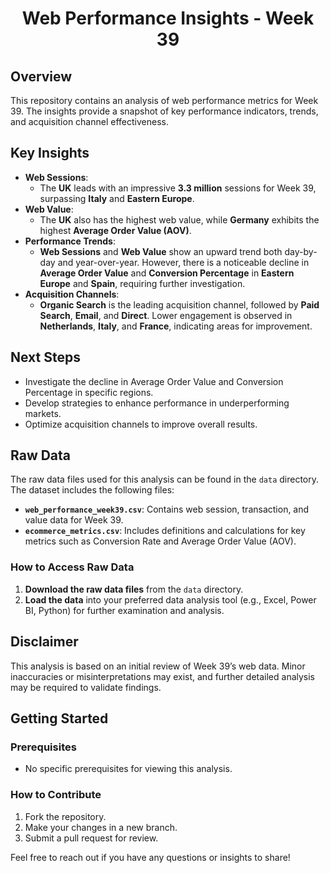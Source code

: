 # <p align ="center"> Web Performance Insights - Week 39


## Overview

This repository contains an analysis of web performance metrics for Week 39. The insights provide a snapshot of key performance indicators, trends, and acquisition channel effectiveness.

## Key Insights

- **Web Sessions**: 
  - The **UK** leads with an impressive **3.3 million** sessions for Week 39, surpassing **Italy** and **Eastern Europe**.
- **Web Value**: 
  - The **UK** also has the highest web value, while **Germany** exhibits the highest **Average Order Value (AOV)**.
- **Performance Trends**: 
  - **Web Sessions** and **Web Value** show an upward trend both day-by-day and year-over-year. However, there is a noticeable decline in **Average Order Value** and **Conversion Percentage** in **Eastern Europe** and **Spain**, requiring further investigation.
- **Acquisition Channels**: 
  - **Organic Search** is the leading acquisition channel, followed by **Paid Search**, **Email**, and **Direct**. Lower engagement is observed in **Netherlands**, **Italy**, and **France**, indicating areas for improvement.

## Next Steps

- Investigate the decline in Average Order Value and Conversion Percentage in specific regions.
- Develop strategies to enhance performance in underperforming markets.
- Optimize acquisition channels to improve overall results.

## Raw Data

The raw data files used for this analysis can be found in the `data` directory. The dataset includes the following files:

- **`web_performance_week39.csv`**: Contains web session, transaction, and value data for Week 39.
- **`ecommerce_metrics.csv`**: Includes definitions and calculations for key metrics such as Conversion Rate and Average Order Value (AOV).

### How to Access Raw Data

1. **Download the raw data files** from the `data` directory.
2. **Load the data** into your preferred data analysis tool (e.g., Excel, Power BI, Python) for further examination and analysis.

## Disclaimer

This analysis is based on an initial review of Week 39’s web data. Minor inaccuracies or misinterpretations may exist, and further detailed analysis may be required to validate findings.

## Getting Started

### Prerequisites
- No specific prerequisites for viewing this analysis.

### How to Contribute
1. Fork the repository.
2. Make your changes in a new branch.
3. Submit a pull request for review.

Feel free to reach out if you have any questions or insights to share!

